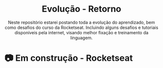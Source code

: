 <h1 align="center">
<br>
  Evolução - Retorno
<br>
</h1>

<p align="center">Neste repositório estarei postando toda a evolução do aprendizado, bem como desafios do curso da Rocketseat. Incluindo alguns desafios e tutoriais disponíveis pela internet, visando melhor fixação e treinamento da linguagem.</p>

# 📷 Em construção - Rocketseat